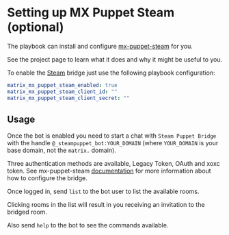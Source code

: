 # Setting up MX Puppet Steam (optional)

The playbook can install and configure
[mx-puppet-steam](https://github.com/matrix-steam/mx-puppet-steam) for you.

See the project page to learn what it does and why it might be useful to you.

To enable the [Steam](https://steamapp.com/) bridge just use the following
playbook configuration:


```yaml
matrix_mx_puppet_steam_enabled: true
matrix_mx_puppet_steam_client_id: ""
matrix_mx_puppet_steam_client_secret: ""
```


## Usage

Once the bot is enabled you need to start a chat with `Steam Puppet Bridge` with
the handle `@_steampuppet_bot:YOUR_DOMAIN` (where `YOUR_DOMAIN` is your base
domain, not the `matrix.` domain).

Three authentication methods are available, Legacy Token, OAuth and xoxc token.
See mx-puppet-steam [documentation](https://github.com/matrix-steam/mx-puppet-steam)
for more information about how to configure the bridge.

Once logged in, send `list` to the bot user to list the available rooms.

Clicking rooms in the list will result in you receiving an invitation to the
bridged room.

Also send `help` to the bot to see the commands available.
